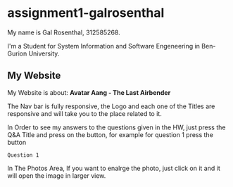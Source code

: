 # assignment1-galrosenthal

My name is Gal Rosenthal, 312585268.

I'm a Student for System Information and Software Engeneering in Ben-Gurion University.

## My Website
My Website is about:
**Avatar Aang - The Last Airbender**

The Nav bar is fully responsive, the Logo and each one of the Titles are responsive and will take you to the place related to it.

In Order to see my answers to the questions given in the HW, just press the Q&A Title and press on the button, for example for question 1 press the button 
```
Question 1
```

In The Photos Area, If you want to enalrge the photo, just click on it and it will open the image in larger view.
